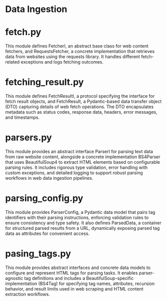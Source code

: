 # Data Ingestion

# fetch.py
This module defines FetcherI, an abstract base class for web content fetchers, and RequestsFetcher, a concrete implementation that retrieves data from websites using the requests library. It handles different fetch-related exceptions and logs fetching outcomes.

# fetching_result.py
This module defines FetchResultI, a protocol specifying the interface for fetch result objects, and FetchResult, a Pydantic-based data transfer object (DTO) capturing details of web fetch operations. The DTO encapsulates metadata such as status codes, response data, headers, error messages, and timestamps.

# parsers.py
This module provides an abstract interface ParserI for parsing text data from raw website content, alongside a concrete implementation BS4Parser that uses BeautifulSoup4 to extract HTML elements based on configurable parsing rules. It includes rigorous type validation, error handling with custom exceptions, and detailed logging to support robust parsing workflows in web data ingestion pipelines.

# parsing_config.py
This module provides ParserConfig, a Pydantic data model that pairs tag identifiers with their parsing instructions, enforcing validation rules to ensure consistency and type safety. It also defines ParsedData, a container for structured parsed results from a URL, dynamically exposing parsed tag data as attributes for convenient access.

# pasing_tags.py
This module provides abstract interfaces and concrete data models to configure and represent HTML tags for parsing tasks. It enables parser-agnostic tag definitions and includes a BeautifulSoup-specific implementation (BS4Tag) for specifying tag names, attributes, recursion behavior, and result limits used in web scraping and HTML content extraction workflows.
